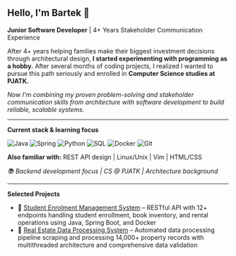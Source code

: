## Hello, I'm Bartek 👋

**Junior Software Developer** | 4+ Years Stakeholder Communication Experience

After 4+ years helping families make their biggest investment decisions through architectural design, **I started experimenting with programming as a hobby.** After several months of coding projects, I realized I wanted to pursue this path seriously and enrolled in **Computer Science studies at PJATK.**

_Now I'm combining my proven problem-solving and stakeholder communication skills from architecture with software development to build reliable, scalable systems._

---

**Current stack & learning focus**

![Java](https://img.shields.io/badge/Java-ED8B00?style=flat&logo=java&logoColor=white)
![Spring](https://img.shields.io/badge/Spring-6DB33F?style=flat&logo=spring&logoColor=white)
![Python](https://img.shields.io/badge/Python-3776AB?style=flat&logo=python&logoColor=white)
![SQL](https://img.shields.io/badge/SQL-4479A1?style=flat&logo=postgresql&logoColor=white)
![Docker](https://img.shields.io/badge/Docker-2496ED?style=flat&logo=docker&logoColor=white)
![Git](https://img.shields.io/badge/Git-F05032?style=flat&logo=git&logoColor=white)

**Also familiar with:** REST API design | Linux/Unix | Vim | HTML/CSS

_📚 Backend development focus | CS @ PJATK | Architecture background_

---

**Selected Projects**

- 📍 [Student Enrolment Management System](https://github.com/bartlomiej-milosz/student-enrolment-app.git) – RESTful API with 12+ endpoints handling student enrollment, book inventory, and rental operations using Java, Spring Boot, and Docker
- 📍 [Real Estate Data Processing System](https://github.com/bartlomiej-milosz/warsaw-property-analysis.git) – Automated data processing pipeline scraping and processing 14,000+ property records with multithreaded architecture and comprehensive data validation
